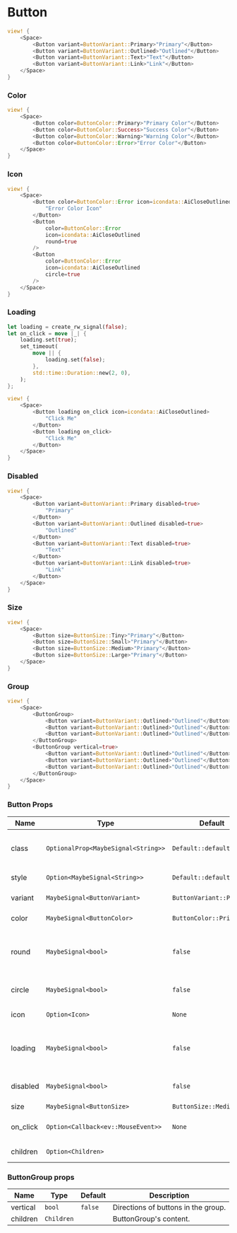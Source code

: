 # Button

```rust demo
view! {
    <Space>
        <Button variant=ButtonVariant::Primary>"Primary"</Button>
        <Button variant=ButtonVariant::Outlined>"Outlined"</Button>
        <Button variant=ButtonVariant::Text>"Text"</Button>
        <Button variant=ButtonVariant::Link>"Link"</Button>
    </Space>
}
```

### Color

```rust demo
view! {
    <Space>
        <Button color=ButtonColor::Primary>"Primary Color"</Button>
        <Button color=ButtonColor::Success>"Success Color"</Button>
        <Button color=ButtonColor::Warning>"Warning Color"</Button>
        <Button color=ButtonColor::Error>"Error Color"</Button>
    </Space>
}
```

### Icon

```rust demo
view! {
    <Space>
        <Button color=ButtonColor::Error icon=icondata::AiCloseOutlined>
            "Error Color Icon"
        </Button>
        <Button
            color=ButtonColor::Error
            icon=icondata::AiCloseOutlined
            round=true
        />
        <Button
            color=ButtonColor::Error
            icon=icondata::AiCloseOutlined
            circle=true
        />
    </Space>
}
```

### Loading

```rust demo
let loading = create_rw_signal(false);
let on_click = move |_| {
    loading.set(true);
    set_timeout(
        move || {
            loading.set(false);
        },
        std::time::Duration::new(2, 0),
    );
};

view! {
    <Space>
        <Button loading on_click icon=icondata::AiCloseOutlined>
            "Click Me"
        </Button>
        <Button loading on_click>
            "Click Me"
        </Button>
    </Space>
}
```

### Disabled

```rust demo
view! {
    <Space>
        <Button variant=ButtonVariant::Primary disabled=true>
            "Primary"
        </Button>
        <Button variant=ButtonVariant::Outlined disabled=true>
            "Outlined"
        </Button>
        <Button variant=ButtonVariant::Text disabled=true>
            "Text"
        </Button>
        <Button variant=ButtonVariant::Link disabled=true>
            "Link"
        </Button>
    </Space>
}
```

### Size

```rust demo
view! {
    <Space>
        <Button size=ButtonSize::Tiny>"Primary"</Button>
        <Button size=ButtonSize::Small>"Primary"</Button>
        <Button size=ButtonSize::Medium>"Primary"</Button>
        <Button size=ButtonSize::Large>"Primary"</Button>
    </Space>
}
```

### Group

```rust demo
view! {
    <Space>
        <ButtonGroup>
            <Button variant=ButtonVariant::Outlined>"Outlined"</Button>
            <Button variant=ButtonVariant::Outlined>"Outlined"</Button>
            <Button variant=ButtonVariant::Outlined>"Outlined"</Button>
        </ButtonGroup>
        <ButtonGroup vertical=true>
            <Button variant=ButtonVariant::Outlined>"Outlined"</Button>
            <Button variant=ButtonVariant::Outlined>"Outlined"</Button>
            <Button variant=ButtonVariant::Outlined>"Outlined"</Button>
        </ButtonGroup>
    </Space>
}
```

### Button Props

| Name | Type | Default | Description |
| --- | --- | --- | --- |
| class | `OptionalProp<MaybeSignal<String>>` | `Default::default()` | Additional classes for the button element. |
| style | `Option<MaybeSignal<String>>` | `Default::default()` | Button's style. |
| variant | `MaybeSignal<ButtonVariant>` | `ButtonVariant::Primary` | Button's variant. |
| color | `MaybeSignal<ButtonColor>` | `ButtonColor::Primary` | Button's color. |
| round | `MaybeSignal<bool>` | `false` | Whether the button shows rounded corners. |
| circle | `MaybeSignal<bool>` | `false` | Whether the button is round. |
| icon | `Option<Icon>` | `None` | The icon of the button. |
| loading | `MaybeSignal<bool>` | `false` | Whether the button shows the loading status. |
| disabled | `MaybeSignal<bool>` | `false` | Whether the button is disabled. |
| size | `MaybeSignal<ButtonSize>` | `ButtonSize::Medium` | Button size. |
| on_click | `Option<Callback<ev::MouseEvent>>` | `None` | Listen for button click events. |
| children | `Option<Children>` |  | Button's content. |

### ButtonGroup props

| Name     | Type       | Default | Description                         |
| -------- | ---------- | ------- | ----------------------------------- |
| vertical | `bool`     | `false` | Directions of buttons in the group. |
| children | `Children` |         | ButtonGroup's content.              |
